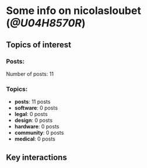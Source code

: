 # Some info on nicolasloubet (_@U04H8570R_)


## Topics of interest

### Posts: 

Number of posts: 11

### Topics:

* __posts__: 11 posts
* __software__: 0 posts
* __legal__: 0 posts
* __design__: 0 posts
* __hardware__: 0 posts
* __community__: 0 posts
* __medical__: 0 posts

## Key interactions 

